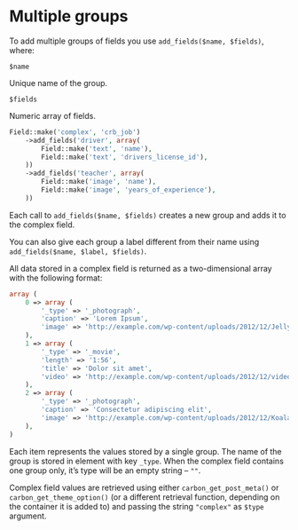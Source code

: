 # Multiple groups

To add multiple groups of fields you use `add_fields($name, $fields)`, where:

`$name`

Unique name of the group.

`$fields`

Numeric array of fields.

```php
Field::make('complex', 'crb_job')
	->add_fields('driver', array(
		Field::make('text', 'name'),
		Field::make('text', 'drivers_license_id'),
	))
	->add_fields('teacher', array(
		Field::make('image', 'name'),
		Field::make('image', 'years_of_experience'),
	))
```

Each call to `add_fields($name, $fields)` creates a new group and adds it to the complex field.

You can also give each group a label different from their name using `add_fields($name, $label, $fields)`.

All data stored in a complex field is returned as a two-dimensional array with the following format:

```php
array (
	0 => array (
		'_type' => '_photograph',
		'caption' => 'Lorem Ipsum',
		'image' => 'http://example.com/wp-content/uploads/2012/12/Jellyfish.jpg',
	),
	1 => array (
		'_type' => '_movie',
		'length' => '1:56',
		'title' => 'Dolor sit amet',
		'video' => 'http://example.com/wp-content/uploads/2012/12/video_new.mp4',
	),
	2 => array (
		'_type' => '_photograph',
		'caption' => 'Consectetur adipiscing elit',
		'image' => 'http://example.com/wp-content/uploads/2012/12/Koala.jpg',
	),
)
```

Each item represents the values stored by a single group. The name of the group is stored in element with key `_type`. When the complex field contains one group only, it’s type will be an empty string – `""`.

Complex field values are retrieved using either `carbon_get_post_meta()` or `carbon_get_theme_option()` (or a different retrieval function, depending on the container it is added to) and passing the string `"complex"` as `$type` argument.

